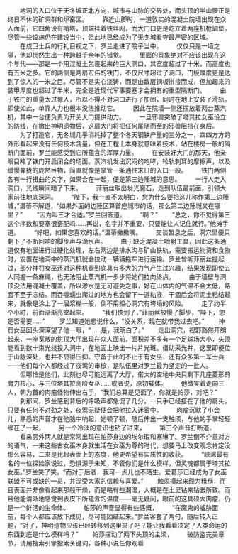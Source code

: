 　　地洞的入口位于无冬城正北方向，城市与山脉的交界处，而头顶的半山腰正是终日不休的矿洞群和炉窑区。
　　靠近山脚时，一道敦实的混凝土院墙出现在众人面前，它四角设有哨塔，顶端挂着铁丝网，而大门口更是屹立着两座机枪碉堡。尽管一些设施仍在建设当中，但此地已经成为了无冬城看守最严密的区域。
　　在戍卫士兵的行礼目视之下，罗兰走进了院子当中。
　　仅仅只是一墙之隔，他却恍然生出一种跨越千余年的错觉。
　　里面的景象绝对不应该出现在这个年代——那是一个用混凝土包裹起来的巨大洞口，其宽度超过了十米，而高度也有五米之多。它的两侧是两扇宏伟的铁门，不仅尺寸超过了洞口，门板厚度更是达到了惊人的一米之巨。尽管不是实心浇铸，而是由数层钢板拼接而成，但加起来的装甲厚度也超过了半米，完全是近现代军事要塞才会拥有的重型隔断门。
　　由于铁门的重量太过惊人，所以不得不对洞口进行了加固，同时在地上安装了滑轨。即使如此，单靠人力也根本没法推动它。
　　因此在院墙一侧还摆放着两台蒸汽机，其中一台便负责为开关大门提供动力。
　　一旦邪兽突破了塔其拉女巫设立的防线，在撤出神明遗物后，这扇大门将把任何尾随而至的邪兽阻挡在身后。
　　为了打造它，无冬城几乎消耗掉了整个冬天钢铁产量的三分之一，四四方方的外形看起来没有任何技术含量，但在工程上本身就意味着技术，站在楼房一般的隔断门面前，罗兰能感受到它所蕴含的浑厚力量。
　　在安装好大门的那天，他亲眼目睹了铁门开启闭合的场面。蒸汽机发出沉闷的咆哮，轮轨刺耳的摩擦声，以及缓慢靠拢的庞然巨物，简直就像是掌管一条通往末日的入口一般。
　　铁门两侧各有一行扭曲的文字，如果合在一起，便是第三边陲城的意思。
　　一行人走入洞口，光线瞬间暗了下来。
　　菲丽丝取出发光魔石，走到队伍最前面，引领大家前往地底深洞。
　　“陛下，我一直不太明白，您为什么要把这儿称作第三边陲城，”温蒂不解道，“如果外面的边陲区算首座城市的话，那么第二边陲城又在哪里？”
　　“因为叫三才合适。”罗兰回答道。
　　“啊？”
　　“总之，你不觉得第三这个序数和要塞很搭配吗……再说，名字并不重要，只要能让人记住就行。”他摊手道。
　　“好吧，如果您喜欢的话。”温蒂撇撇嘴。
　　交谈暂息之后，洞穴里便只剩下了不断回响的脚步声与滴水声。
　　由于缺乏混凝土喷射工具，因此这条通道仅有地面进行过硬化处理，左右两边是排水沟与矿山铁轨，需要搬运物资和食物时，安置在地洞中的蒸汽机就会拉动一辆辆拖车进行运输。罗兰曾听菲丽丝提起过，部分神罚女巫还对这种机器到底具有多大的力气产生过兴趣，结果发现即使五人同握一条麻绳，也无法阻止蒸汽机一步步将她们拉向终点。
　　由于墙壁与洞顶没法用混凝土覆盖，所以渗水是无可避免之事，好在山体内的气温不会太低，路面不至于冻结。而吞噬蠕虫爬过的地方也会留下一道粘液，干涸后会将泥土粘结起来，就像是涂上了一层浆糊一般，倒不用担心洞穴有垮塌的风险。
　　走了约半个小时，前面渐渐亮堂起来。
　　“我们快到了，”菲丽丝放慢了脚步，“陛下，您是否需要……”
　　罗兰知道她想说什么，“没关系，现在就带我过去吧。”
　　神罚女巫回头深深望了他一眼，“……是，我明白了。”
　　走出洞穴，视野豁然开朗起来，一座宽敞的拱顶大厅出现在众人面前，面积差不多有一个足球场大小，头顶能看到数十束光线投入洞中，在地面上映出一片片光斑。借助采光井，这里即便位于山脉深处，也并不显得压抑。守备于此的不止于有女巫，还有众多第一军士兵——他们每个人都经过了夜莺的审核，是队伍里对罗兰最为坚定的一批人。
　　但哪怕是他们，此刻也尽可能远离了大厅，偌大的空地中央只剩下几座菱形的魔力核心，与三位塔其拉高阶女巫……或者说，原初载体。
　　他微笑着走向三人，朝为首的肉瘤怪物伸出右手，“我们总算是见面了，你就是帕莎，对吧？”
　　刹那间，罗兰感到背后的呼吸声都急促了几分，一只手已经搭在了他的肩头，只要有任何不对劲之处，夜莺无疑便会把他拉入迷雾中。
　　肉瘤沉默了小会儿，熟悉的声音才在他脑中响起，她顿了顿，随后伸出一支触须，与他的手掌轻轻缠在了一起，
　　另一个冷淡的意识也钻了进来，
　　第三个声音打断道。
　　看来另外两人就是常常出现在帕莎身边的埃尔瑕和塞琳了。罗兰倒不介意对方的语气，一来这些古女巫本身就生活在女巫为尊的时代，想要马上改变观念肯定没那么容易，二来是比起表面上的态度，他更希望有实质性的收获。
　　“峡湾最有名的一位探险家说过，恐惧源于未知，不管你们是什么模样，但灵魂都属于塔其拉女巫。”罗兰笑了笑，“而对于后者，我可一点儿也不陌生。爱葛莎已经成为了女巫联盟不可或缺的一员，并深受大家的信赖与喜爱。”
　　触须摸起来颇为粗糙，而且表面并非像看起来那般干燥，而是略有些潮湿，大概是在土里钻来钻去所致。而且他能清晰地感觉到表皮下所蕴含的温度——毫无疑问，眼前的这具硕大肉瘤，仍是一个鲜活的生命体。
　　帕莎的声音显得有些感慨，
　　“在魔鬼的威胁面前，每个人都应该放下成见，尽可能团结起来。”罗兰客套了两句，随后转入正题，“对了，神明遗物应该已经转移到这里来了吧？能让我看看决定了人类命运的东西到底是什么模样吗？”
　　帕莎摆动了两下头顶的主须，
　　破防盗完美章节，请用搜索引擎搜索关键词，各种小说任你观看
